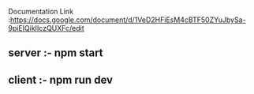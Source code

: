<!-- Documentation Link : https://docs.google.com/document/d/1Slq0kKhA5fBSGeUE8nVfEFeKIEF9Eikly-mTjMjOdJc/edit?usp=sharing -->


 Documentation Link :https://docs.google.com/document/d/1VeD2HFiEsM4cBTF50ZYuJbySa-9piEIQikIIczQUXFc/edit

 ## server :- npm start
 ## client :- npm run dev